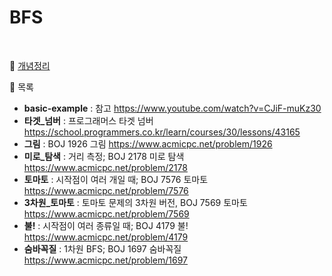 # BFS

<br>

📜 [개념정리](https://asaei623.github.io/categories1/BFS-concepts/)

📜 목록

- **basic-example** : 참고 https://www.youtube.com/watch?v=CJiF-muKz30
- **타겟_넘버** : 프로그래머스 타겟 넘버 https://school.programmers.co.kr/learn/courses/30/lessons/43165
- **그림** : BOJ 1926 그림 https://www.acmicpc.net/problem/1926
- **미로_탐색** : 거리 측정; BOJ 2178 미로 탐색 https://www.acmicpc.net/problem/2178
- **토마토** : 시작점이 여러 개일 때; BOJ 7576 토마토 https://www.acmicpc.net/problem/7576
- **3차원_토마토** : 토마토 문제의 3차원 버전, BOJ 7569 토마토 https://www.acmicpc.net/problem/7569
- **불!** : 시작점이 여러 종류일 때; BOJ 4179 불! https://www.acmicpc.net/problem/4179
- **숨바꼭질** : 1차원 BFS; BOJ 1697 숨바꼭질 https://www.acmicpc.net/problem/1697
